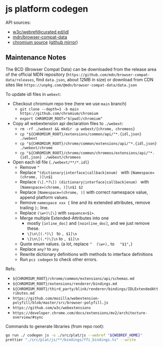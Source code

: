 # js platform codegen

API sources:

- [w3c/webref@curated ed/idl](https://github.com/w3c/webref)
- [mdn/browser-compat-data](https://github.com/mdn/browser-compat-data)
- [chromium source](https://source.chromium.org/chromium/chromium/src) ([github mirror](https://github.com/chromium/chromium))

## Maintenance Notes

The BCD (Browser Compat Data) can be downloaded from the release area of the official MDN repository (`https://github.com/mdn/browser-compat-data/releases`, find `data.json`, about 12MB in size) or download from CDN sites like `https://unpkg.com/@mdn/browser-compat-data/data.json`

To update idl files in `webext`:

- Checkout chromium repo tree (here we use `main` branch)
  - `git clone --depth=1 -b main https://github.com/chromium/chromium`
  - `export CHROMIUM_ROOT="$(pwd)/chromium"`
- Copy all webextension api declaration files to `./webext`:
  - `rm -rf ./webext && mkdir -p webext/{chrome, chromeos}`
  - `cp "${CHROMIUM_ROOT}/extensions/common/api/"*.{idl,json} ./webext`
  - `cp "${CHROMIUM_ROOT}/chrome/common/extensions/api/"*.{idl,json} ./webext/chrome`
  - `cp "${CHROMIUM_ROOT}/chrome/common/chromeos/extensions/api/"*.{idl,json} ./webext/chromeos`
- Open each idl file (`./webext/**/*.idl`)
  - Remove `^  `
  - Replace `^(dictionary|interface|callback|enum) ` with `[Namespace=(chrome, )]\n$1 `
  - Replace `(\[.*?\]) (dictionary|interface|callback|enum) ` with `[Namespace=(chrome, )]\n$1 $2 `
  - Replace `[Namespace=(chrome, )]` with correct namespace value, append platform values.
  - Remove `namespace xxx {` line and its extended attributes, remove trailing `};` line.
  - Replace `(\w+)\[\]` with `sequence<$1>`.
  - Merge multiple Extended-Attributes into one
    - mostly `[inline_doc]` and `[noinline_doc]`, and we just remove these.
    - `\]\n\[(.*)\] ` to `, $1]\n`
    - `\]\n\[(.*)\]\n` to `, $1]\n`
  - Quote enum values. (a lot, replace `^  (\w+),` to `  "$1",`)
  - Replace `any?` to `any`
  - Rewrite dictionary definitions with methods to interface definitions
  - Run `pcz codegen` to check other errors.

Refs:

- `${CHROMIUM_ROOT}/chrome/common/extensions/api/schemas.md`
- `${CHROMIUM_ROOT}/extensions/renderer/bindings.md`
- `${CHROMIUM_ROOT}/third_party/blink/renderer/bindings/IDLExtendedAttributes.md`
- `https://github.com/mozilla/webextension-polyfill/blob/master/src/browser-polyfill.js`
- `https://github.com/w3c/webextensions`
- `https://developer.chrome.com/docs/extensions/mv2/architecture-overview/#sync`

Commands to generate libraries (from repo root):

```bash
go run ./ codegen js -o ./src/plat/js --webref "${WEBREF_HOME}"
prettier "./src/plat/js/**/bindings/ffi_bindings.ts" --write
```
